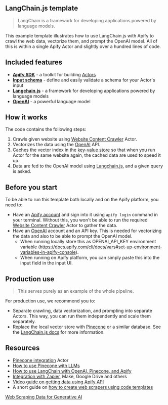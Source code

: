 ## LangChain.js template
<!-- This is an Apify template readme -->

> LangChain is a framework for developing applications powered by language models.

This example template illustrates how to use LangChain.js with Apify to crawl the web data, vectorize them, and prompt the OpenAI model. All of this is within a single Apify Actor and slightly over a hundred lines of code.

## Included features

- **[Apify SDK](https://docs.apify.com/sdk/js/)** - a toolkit for building [Actors](https://apify.com/actors)
- **[Input schema](https://docs.apify.com/platform/actors/development/input-schema)** - define and easily validate a schema for your Actor's input
- **[Langchain.js](https://github.com/hwchase17/langchainjs)** - a framework for developing applications powered by language models
- **[OpenAI](https://openai.com/)** - a powerful language model

## How it works

The code contains the following steps:

1. Crawls given website using [Website Content Crawler](https://apify.com/apify/website-content-crawler) Actor.
2. Vectorizes the data using the [OpenAI](https://openai.com/) API.
3. Caches the vector index in the [key-value store](https://docs.apify.com/platform/storage/key-value-store) so that when you run Actor for the same website again, the cached data are used to speed it up.
4. Data are fed to the OpenAI model using [Langchain.js](https://github.com/hwchase17/langchainjs), and a given query is asked.

## Before you start

To be able to run this template both locally and on the Apify platform, you need to:

- Have an [Apify account](https://console.apify.com/) and sign into it using `apify login` command in your terminal. Without this, you won't be able to run the required [Website Content Crawler](https://apify.com/apify/website-content-crawler) Actor to gather the data.
- Have an [OpenAI](https://openai.com/) account and an API key. This is needed for vectorizing the data and also to be able to prompt the OpenAI model.
    - When running locally store this as OPENAI_API_KEY environment variable (https://docs.apify.com/cli/docs/vars#set-up-environment-variables-in-apify-console).
    - When running on Apify platform, you can simply paste this into the input field in the input UI.

## Production use

> This serves purely as an example of the whole pipeline.

For production use, we recommend you to:

- Separate crawling, data vectorization, and prompting into separate Actors. This way, you can run them independently and scale them separately.
- Replace the local vector store with [Pinecone](https://www.pinecone.io/) or a similar database. See the [LangChain.js docs](https://js.langchain.com/docs/) for more information.

## Resources

- [Pinecone integration](https://apify.com/jan.turon/pinecone-integration) Actor
- [How to use Pinecone with LLMs](https://blog.apify.com/what-is-pinecone-why-use-it-with-llms/)
- [How to use LangChain with OpenAI, Pinecone, and Apify](https://blog.apify.com/how-to-use-langchain/)
- [Integration with Zapier](https://apify.com/integrations), Make, Google Drive and others
- [Video guide on getting data using Apify API](https://www.youtube.com/watch?v=ViYYDHSBAKM)
- A short guide on [how to create web scrapers using code templates](https://www.youtube.com/watch?v=u-i-Korzf8w)

[Web Scraping Data for Generative AI](https://www.youtube.com/watch?v=8uvHH-ocSes)
